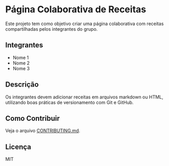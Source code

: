 # Página Colaborativa de Receitas

Este projeto tem como objetivo criar uma página colaborativa com receitas compartilhadas pelos integrantes do grupo.

## Integrantes
- Nome 1
- Nome 2
- Nome 3

## Descrição
Os integrantes devem adicionar receitas em arquivos markdown ou HTML, utilizando boas práticas de versionamento com Git e GitHub.

## Como Contribuir
Veja o arquivo [CONTRIBUTING.md](CONTRIBUTING.md).

## Licença
MIT
